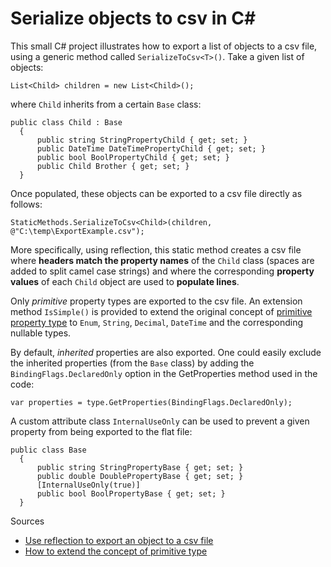 # Serialize objects to csv in C# #
This small C# project illustrates how to export a list of objects to a csv file, using a generic method called `SerializeToCsv<T>()`. 
Take a given list of objects:
```
List<Child> children = new List<Child>();
```
where `Child` inherits from a certain `Base` class: 
```
public class Child : Base    
  {        
      public string StringPropertyChild { get; set; }        
      public DateTime DateTimePropertyChild { get; set; }        
      public bool BoolPropertyChild { get; set; }        
      public Child Brother { get; set; }    
  }
```
Once populated, these objects can be exported to a csv file directly as follows:
```
StaticMethods.SerializeToCsv<Child>(children, @"C:\temp\ExportExample.csv");
```
More specifically, using reflection, this static method creates a csv file where **headers match the property names** of the `Child` class (spaces are added to split camel case strings) and where the corresponding **property values** of each `Child` object are used to **populate lines**.  

Only *primitive* property types are exported to the csv file. An extension method `IsSimple()` is provided to extend the original concept of [primitive property type][1] to `Enum`, `String`, `Decimal`, `DateTime` and the corresponding nullable types. 

By default, *inherited* properties are also exported. One could easily exclude the inherited properties (from the `Base` class) by adding the `BindingFlags.DeclaredOnly` option in the GetProperties method used in the code:
```
var properties = type.GetProperties(BindingFlags.DeclaredOnly);
```
A custom attribute class `InternalUseOnly` can be used to prevent a given property from being exported to the flat file:
``` 
public class Base
  {        
      public string StringPropertyBase { get; set; }        
      public double DoublePropertyBase { get; set; }        
      [InternalUseOnly(true)]        
      public bool BoolPropertyBase { get; set; }   
  }
```
Sources
* [Use reflection to export an object to a csv file](https://stackoverflow.com/questions/2306667/how-can-i-convert-a-list-of-objects-to-csv)
* [How to extend the concept of primitive type](https://stackoverflow.com/questions/863881/how-do-i-tell-if-a-type-is-a-simple-type-i-e-holds-a-single-value) 

[1]: https://msdn.microsoft.com/en-us/library/system.type.isprimitive(v=vs.110).aspx
